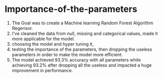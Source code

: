 # Importance-of-the-parameters
1) The Goal was to create a Machine learning Random Forest Algorithm Regerisor. 
2) I've cleaned the data from null, missing and categorical values, made it more applicable for the model. 
3) choosing the model and hyper tuning it,
4) testing the importance of the parameters, then dropping the useless parameters in order to make the model more efficient.
5) The model achieved 93.3% accuracy with all parameters while achieving 93.2% after dropping all the useless and impacted a huge improvement in performance.
